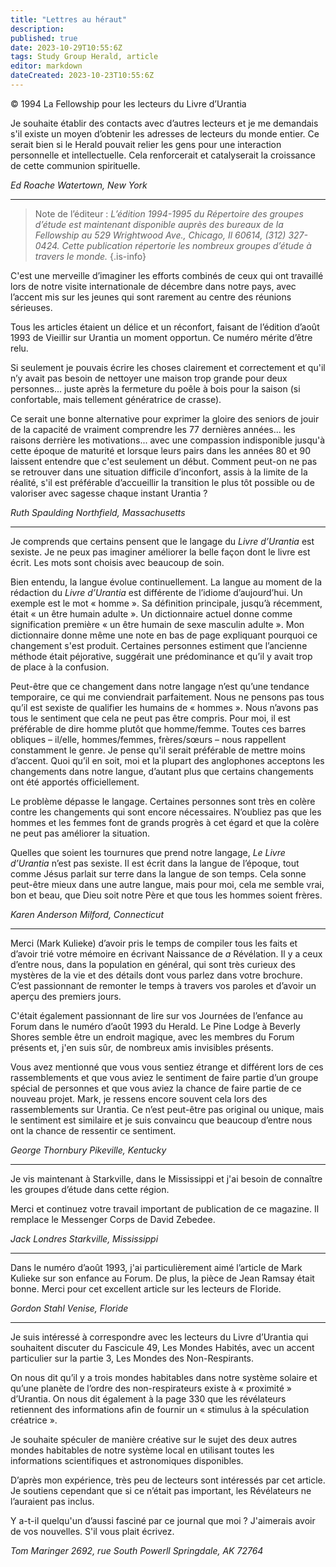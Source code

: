 ```yaml
---
title: "Lettres au héraut"
description: 
published: true
date: 2023-10-29T10:55:6Z
tags: Study Group Herald, article
editor: markdown
dateCreated: 2023-10-23T10:55:6Z
---
```


<p class="v-card v-sheet theme--light grey lighten-3 px-2">© 1994 La Fellowship pour les lecteurs du Livre d’Urantia</p>


Je souhaite établir des contacts avec d’autres lecteurs et je me demandais s'il existe un moyen d’obtenir les adresses de lecteurs du monde entier. Ce serait bien si le Herald pouvait relier les gens pour une interaction personnelle et intellectuelle. Cela renforcerait et catalyserait la croissance de cette communion spirituelle.

_Ed Roache_
_Watertown, New York_

---

> Note de l’éditeur : _L’édition 1994-1995 du Répertoire des groupes d’étude est maintenant disponible auprès des bureaux de la Fellowship au 529 Wrightwood Ave., Chicago, Il 60614, (312) 327-0424. Cette publication répertorie les nombreux groupes d’étude à travers le monde._
{.is-info}

C'est une merveille d’imaginer les efforts combinés de ceux qui ont travaillé lors de notre visite internationale de décembre dans notre pays, avec l’accent mis sur les jeunes qui sont rarement au centre des réunions sérieuses.

Tous les articles étaient un délice et un réconfort, faisant de l’édition d’août 1993 de Vieillir sur Urantia un moment opportun. Ce numéro mérite d’être relu.

Si seulement je pouvais écrire les choses clairement et correctement et qu'il n’y avait pas besoin de nettoyer une maison trop grande pour deux personnes... juste après la fermeture du poêle à bois pour la saison (si confortable, mais tellement génératrice de crasse).

Ce serait une bonne alternative pour exprimer la gloire des seniors de jouir de la capacité de vraiment comprendre les 77 dernières années... les raisons derrière les motivations... avec une compassion indisponible jusqu'à cette époque de maturité et lorsque leurs pairs dans les années 80 et 90 laissent entendre que c'est seulement un début. Comment peut-on ne pas se retrouver dans une situation difficile d’inconfort, assis à la limite de la réalité, s'il est préférable d’accueillir la transition le plus tôt possible ou de valoriser avec sagesse chaque instant Urantia ?

_Ruth Spaulding_
_Northfield, Massachusetts_

---

Je comprends que certains pensent que le langage du _Livre d’Urantia_ est sexiste. Je ne peux pas imaginer améliorer la belle façon dont le livre est écrit. Les mots sont choisis avec beaucoup de soin.

Bien entendu, la langue évolue continuellement. La langue au moment de la rédaction du _Livre d’Urantia_ est différente de l’idiome d’aujourd’hui. Un exemple est le mot « homme ». Sa définition principale, jusqu’à récemment, était « un être humain adulte ». Un dictionnaire actuel donne comme signification première « un être humain de sexe masculin adulte ». Mon dictionnaire donne même une note en bas de page expliquant pourquoi ce changement s'est produit. Certaines personnes estiment que l’ancienne méthode était péjorative, suggérait une prédominance et qu’il y avait trop de place à la confusion.

Peut-être que ce changement dans notre langage n’est qu’une tendance temporaire, ce qui me conviendrait parfaitement. Nous ne pensons pas tous qu’il est sexiste de qualifier les humains de « hommes ». Nous n’avons pas tous le sentiment que cela ne peut pas être compris. Pour moi, il est préférable de dire homme plutôt que homme/femme. Toutes ces barres obliques – il/elle, hommes/femmes, frères/sœurs – nous rappellent constamment le genre. Je pense qu'il serait préférable de mettre moins d’accent. Quoi qu’il en soit, moi et la plupart des anglophones acceptons les changements dans notre langue, d’autant plus que certains changements ont été apportés officiellement.

Le problème dépasse le langage. Certaines personnes sont très en colère contre les changements qui sont encore nécessaires. N’oubliez pas que les hommes et les femmes font de grands progrès à cet égard et que la colère ne peut pas améliorer la situation.

Quelles que soient les tournures que prend notre langage, _Le Livre d’Urantia_ n’est pas sexiste. Il est écrit dans la langue de l’époque, tout comme Jésus parlait sur terre dans la langue de son temps. Cela sonne peut-être mieux dans une autre langue, mais pour moi, cela me semble vrai, bon et beau, que Dieu soit notre Père et que tous les hommes soient frères.

_Karen Anderson_
_Milford, Connecticut_

---

Merci (Mark Kulieke) d’avoir pris le temps de compiler tous les faits et d’avoir trié votre mémoire en écrivant Naissance de $a$ Révélation. Il y a ceux d’entre nous, dans la population en général, qui sont très curieux des mystères de la vie et des détails dont vous parlez dans votre brochure. C’est passionnant de remonter le temps à travers vos paroles et d’avoir un aperçu des premiers jours.

C'était également passionnant de lire sur vos Journées de l’enfance au Forum dans le numéro d’août 1993 du Herald. Le Pine Lodge à Beverly Shores semble être un endroit magique, avec les membres du Forum présents et, j'en suis sûr, de nombreux amis invisibles présents.

Vous avez mentionné que vous vous sentiez étrange et différent lors de ces rassemblements et que vous aviez le sentiment de faire partie d’un groupe spécial de personnes et que vous aviez la chance de faire partie de ce nouveau projet. Mark, je ressens encore souvent cela lors des rassemblements sur Urantia. Ce n’est peut-être pas original ou unique, mais le sentiment est similaire et je suis convaincu que beaucoup d’entre nous ont la chance de ressentir ce sentiment.

_George Thornbury_
_Pikeville, Kentucky_

---

Je vis maintenant à Starkville, dans le Mississippi et j'ai besoin de connaître les groupes d’étude dans cette région.

Merci et continuez votre travail important de publication de ce magazine. Il remplace le Messenger Corps de David Zebedee.

_Jack Londres_
_Starkville, Mississippi_

---

Dans le numéro d’août 1993, j'ai particulièrement aimé l’article de Mark Kulieke sur son enfance au Forum. De plus, la pièce de Jean Ramsay était bonne. Merci pour cet excellent article sur les lecteurs de Floride.

_Gordon Stahl_
_Venise, Floride_

---

Je suis intéressé à correspondre avec les lecteurs du Livre d’Urantia qui souhaitent discuter du Fascicule 49, Les Mondes Habités, avec un accent particulier sur la partie 3, Les Mondes des Non-Respirants.

On nous dit qu’il y a trois mondes habitables dans notre système solaire et qu’une planète de l’ordre des non-respirateurs existe à « proximité » d’Urantia. On nous dit également à la page 330 que les révélateurs retiennent des informations afin de fournir un « stimulus à la spéculation créatrice ».

Je souhaite spéculer de manière créative sur le sujet des deux autres mondes habitables de notre système local en utilisant toutes les informations scientifiques et astronomiques disponibles.

D’après mon expérience, très peu de lecteurs sont intéressés par cet article. Je soutiens cependant que si ce n’était pas important, les Révélateurs ne l’auraient pas inclus.

Y a-t-il quelqu'un d’aussi fasciné par ce journal que moi ? J'aimerais avoir de vos nouvelles. S'il vous plait écrivez.

_Tom Maringer_
_2692, rue South Powerll_
_Springdale, AK 72764_

